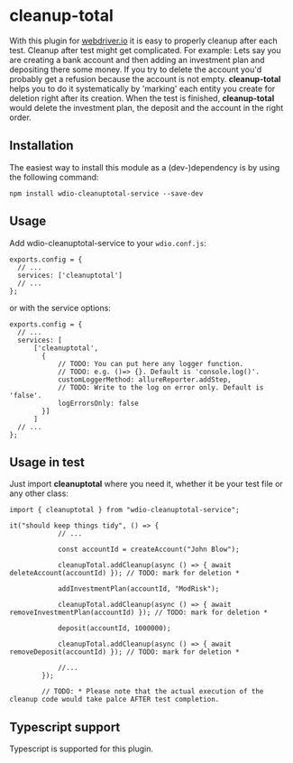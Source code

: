 # cleanup-total

With this plugin for [webdriver.io](https://webdriver.io/) it is easy to properly cleanup after each test.
Cleanup after test might get complicated. For example: Lets say you are creating a bank account and then adding an investment plan and depositing there some money. If you try to delete the account you'd probably get a refusion because the account is not empty. <b>cleanup-total</b> helps you to do it systematically by 'marking' each entity you create for deletion right after its creation. When the test is finished, <b>cleanup-total</b> would delete the investment plan, the deposit and the account in the right order.

<h2>Installation</h2>
The easiest way to install this module as a (dev-)dependency is by using the following command:

```
npm install wdio-cleanuptotal-service --save-dev
```

<h2>Usage</h2>

Add wdio-cleanuptotal-service to your `wdio.conf.js`:

```
exports.config = {
  // ...
  services: ['cleanuptotal']
  // ...
};
```
or with the service options:

```
exports.config = {
  // ...
  services: [
      ['cleanuptotal',
        {
            // TODO: You can put here any logger function.
            // TODO: e.g. ()=> {}. Default is 'console.log()'.
            customLoggerMethod: allureReporter.addStep,
            // TODO: Write to the log on error only. Default is 'false'.
            logErrorsOnly: false
        }]
      ]
  // ...
};
```

<h2>Usage in test</h2>

Just import <b>cleanuptotal</b> where you need it, whether it be your test file or any other class:

```
import { cleanuptotal } from "wdio-cleanuptotal-service";

it("should keep things tidy", () => {
            // ...

            const accountId = createAccount("John Blow");
            
            cleanupTotal.addCleanup(async () => { await deleteAccount(accountId) }); // TODO: mark for deletion * 

            addInvestmentPlan(accountId, "ModRisk");

            cleanupTotal.addCleanup(async () => { await removeInvestmentPlan(accountId) }); // TODO: mark for deletion *
            
            deposit(accountId, 1000000);

            cleanupTotal.addCleanup(async () => { await removeDeposit(accountId) }); // TODO: mark for deletion *

            //...
        });

        // TODO: * Please note that the actual execution of the cleanup code would take palce AFTER test completion.
```

<h2>Typescript support</h2>

Typescript is supported for this plugin.